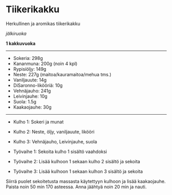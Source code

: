 # Tiikerikakku

Herkullinen ja aromikas tiikerikakku

*jälkiruoka*

**1 kakkuvuoka**

---

- Sokeria: 298g
- Kananmuna: 200g (noin 4 kpl)
- Rypisiöljy: 149g
- Neste: 227g (maitoa/kauramaitoa/mehua tms.)
- Vaniljauute: 14g
- DiSaronno-likööriä: 10g
- Vehnäjauho: 241g
- Leivinjauhe: 10g
- Suola: 1.5g
- Kaakaojauhe: 30g

---

- Kulho 1: Sokeri ja munat 
- Kulho 2: Neste, öljy, vaniljauute, likööri
- Kulho 3: Vehnäjauho, Leivinjauhe, suola

- Työvaihe 1: Sekoita kulho 1 sisältö vaahdoksi
- Työvaihe 2: Lisää kulhoon 1 sekaan kulho 2 sisältö ja sekoita
- Työvaihe 3: Lisää kulhoon 1 sekaan kulhon 3 sisältö ja sekoita

Siirrä puolet sekoitetusta massasta käytettyyn kulhoon ja lisää kaakaojauhe.
Paista noin 50 min 170 asteessa.
Anna jäähtyä noin 20 min ja nauti.
